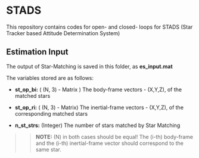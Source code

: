 # STADS
This repository contains codes for open- and closed- loops for STADS (Star Tracker based Attitude Determination System)

## Estimation Input

The output of Star-Matching is saved in this folder, as **es_input.mat**

The variables stored are as follows:
* **st_op_bi:** ( (N, 3) - Matrix )
	The body-frame vectors - (X,Y,Z), of the matched stars 

* **st_op_ri:** ( (N, 3) - Matrix) 
	The inertial-frame vectors - (X,Y,Z), of the corresponding matched stars

* **n_st_strs:** (Integer) 
	The number of stars matched by Star Matching

>> **NOTE:** (N) in both cases should be equal! The (i-th) body-frame and the (i-th) inertial-frame vector should correspond to the same star.
